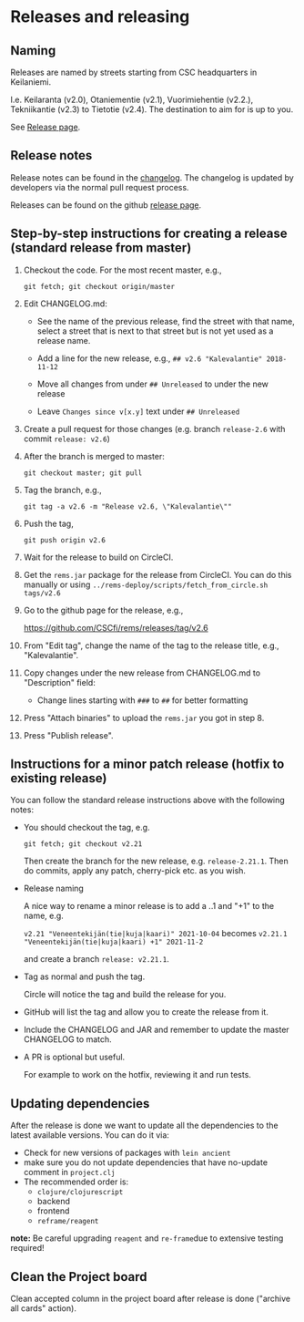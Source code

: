 # Releases and releasing

## Naming
Releases are named by streets starting from CSC headquarters in Keilaniemi.

I.e. Keilaranta (v2.0), Otaniementie (v2.1), Vuorimiehentie (v2.2.), Tekniikantie (v2.3) to Tietotie (v2.4).
The destination to aim for is up to you.

See [Release page](https://github.com/CSCfi/rems/releases).

## Release notes

Release notes can be found in the [changelog](../CHANGELOG.md). The
changelog is updated by developers via the normal pull request process.

Releases can be found on the github [release page](https://github.com/CSCfi/rems/releases).

## Step-by-step instructions for creating a release (standard release from master)

1. Checkout the code. For the most recent master, e.g.,

   `git fetch; git checkout origin/master` 

2. Edit CHANGELOG.md:

   - See the name of the previous release, find the street with that name,
     select a street that is next to that street but is not yet used as
     a release name.

   - Add a line for the new release, e.g.,
     `## v2.6 "Kalevalantie" 2018-11-12`

   - Move all changes from under `## Unreleased` to under the new release

   - Leave `Changes since v[x.y]` text under `## Unreleased`

3. Create a pull request for those changes (e.g. branch `release-2.6` with commit `release: v2.6`)

4. After the branch is merged to master:

   `git checkout master; git pull`

5. Tag the branch, e.g.,

   `git tag -a v2.6 -m "Release v2.6, \"Kalevalantie\""`

6. Push the tag,

   `git push origin v2.6`

7. Wait for the release to build on CircleCI.

8. Get the `rems.jar` package for the release from CircleCI.
   You can do this manually or using `../rems-deploy/scripts/fetch_from_circle.sh tags/v2.6`

9. Go to the github page for the release, e.g.,

   https://github.com/CSCfi/rems/releases/tag/v2.6

10. From "Edit tag", change the name of the tag to the release title,
   e.g., "Kalevalantie".

11. Copy changes under the new release from CHANGELOG.md to "Description"
    field:

    - Change lines starting with `###` to `##` for better formatting

12. Press "Attach binaries" to upload the `rems.jar` you got in step 8.

13. Press "Publish release".

## Instructions for a minor patch release (hotfix to existing release)

   You can follow the standard release instructions above with the following notes:
   
- You should checkout the tag, e.g.
   
   `git fetch; git checkout v2.21`
   
   Then create the branch for the new release, e.g. `release-2.21.1`.
   Then do commits, apply any patch, cherry-pick etc. as you wish.
   
- Release naming

   A nice way to rename a minor release is to add a ..1 and "+1" to the name, e.g.
   
   `v2.21 "Veneentekijän(tie|kuja|kaari)" 2021-10-04` becomes `v2.21.1 "Veneentekijän(tie|kuja|kaari) +1" 2021-11-2`
   
   and create a branch `release: v2.21.1`.
   
 - Tag as normal and push the tag.

   Circle will notice the tag and build the release for you.
   
 - GitHub will list the tag and allow you to create the release from it.
   
 - Include the CHANGELOG and JAR and remember to update the master CHANGELOG to match.

 - A PR is optional but useful.
   
   For example to work on the hotfix, reviewing it and run tests.

## Updating dependencies

After the release is done we want to update all the dependencies to the latest available versions.
You can do it via:
  - Check for new versions of packages with ```lein ancient```
  - make sure you do not update dependencies that have no-update comment in ```project.clj```
  - The recommended order is:
    - ```clojure/clojurescript```
    - backend
    - frontend
    - ```reframe/reagent```

**note:** Be careful upgrading ```reagent``` and ```re-frame```due to extensive testing required!

## Clean the Project board

Clean accepted column in the project board after release is done ("archive all cards" action).
